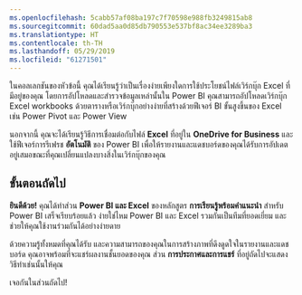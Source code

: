 ```yaml
---
ms.openlocfilehash: 5cabb57af08ba197c7f70598e988fb3249815ab8
ms.sourcegitcommit: 60dad5aa0d85db790553e537bf8ac34ee3289ba3
ms.translationtype: HT
ms.contentlocale: th-TH
ms.lasthandoff: 05/29/2019
ms.locfileid: "61271501"
---
```

ในคอลเลกชันของหัวข้อนี้ คุณได้เรียนรู้ว่าเป็นเรื่องง่ายเพียงใดการใช้ประโยชน์ไฟล์เวิร์กบุ๊ก Excel ที่มีอยู่ของคุณ โดยการอัปโหลดและสำรวจข้อมูลเหล่านั้นใน Power BI คุณสามารถอัปโหลดเวิร์กบุ๊ก Excel workbooks ด้วยตารางหรือเวิร์กบุ๊กอย่างง่ายที่สร้างด้วยฟีเจอร์ BI ขั้นสูงขึ้นของ Excel เช่น Power Pivot และ Power View

นอกจากนี้ คุณจะได้เรียนรู้วิธีการเชื่อมต่อกับไฟล์ **Excel** ที่อยู่ใน **OneDrive for Business** และใช้ฟีเจอร์การรีเฟรช **อัตโนมัติ** ของ Power BI เพื่อให้รายงานและแดชบอร์ดของคุณได้รับการอัปเดตอยู่เสมอขณะที่คุณเปลี่ยนแปลงบางสิ่งในเวิร์กบุ๊กของคุณ

## <a name="next-steps"></a>ขั้นตอนถัดไป
**ยินดีด้วย!** คุณได้ทำส่วน **Power BI และ Excel** ของหลักสูตร **การเรียนรู้พร้อมคำแนะนำ** สำหรับ Power BI เสร็จเรียบร้อยแล้ว ง่ายใช่ไหม Power BI และ Excel รวมกันเป็นทีมที่ยอดเยี่ยม และช่วยให้คุณใช้งานร่วมกันได้อย่างง่ายดาย

ด้วยความรู้ทั้งหมดที่คุณได้รับ และความสามารถของคุณในการสร้างภาพที่ดึงดูดใจในรายงานและแดชบอร์ด คุณอาจพร้อมที่จะแชร์ผลงานชั้นยอดของคุณ ส่วน **การประกาศและการแชร์** ที่อยู่ถัดไปจะแสดงวิธีทำเช่นนั้นให้คุณ

เจอกันในส่วนถัดไป!


